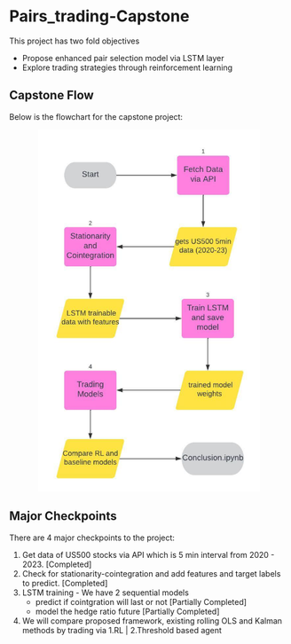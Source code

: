 # Pairs_trading-Capstone

This project has two fold objectives 
- Propose enhanced pair selection model via LSTM layer
- Explore trading strategies through reinforcement learning

## Capstone Flow
Below is the flowchart for the capstone project:
<p align="center">
  <img src="./capstone_flow.jpeg" width="400">
</p>

## Major Checkpoints
There are 4 major checkpoints to the project:
1. Get data of US500 stocks via API which is 5 min interval from 2020 - 2023. [Completed]
2. Check for stationarity-cointegration and add features and target labels to predict. [Completed]
3. LSTM training - We have 2 sequential models
   - predict if cointgration will last or not [Partially Completed]
   - model the hedge ratio future [Partially Completed]
4. We will compare proposed framework, existing rolling OLS and Kalman methods by trading via 1.RL | 2.Threshold based agent
